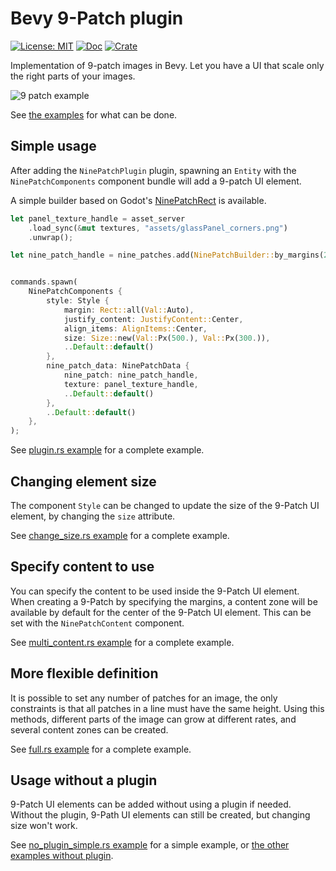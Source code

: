 # Bevy 9-Patch plugin

[![License: MIT](https://img.shields.io/badge/License-MIT-yellow.svg)](https://opensource.org/licenses/MIT) [![Doc](https://docs.rs/bevy_ninepatch/badge.svg)](https://docs.rs/bevy_ninepatch) [![Crate](https://img.shields.io/crates/v/bevy_ninepatch.svg)](https://crates.io/crates/bevy_ninepatch)

Implementation of 9-patch images in Bevy. Let you have a UI that scale only the right parts of your images.

![9 patch example](https://raw.githubusercontent.com/mockersf/bevy_extra/master/bevy_ninepatch/result.png)

See [the examples](https://github.com/mockersf/bevy_extra/tree/master/bevy_ninepatch/examples) for what can be done.

## Simple usage

After adding the `NinePatchPlugin` plugin, spawning an `Entity` with the `NinePatchComponents` component bundle will add a 9-patch UI element.

A simple builder based on Godot's [NinePatchRect](https://docs.godotengine.org/en/3.2/classes/class_ninepatchrect.html) is available.

```rust
let panel_texture_handle = asset_server
    .load_sync(&mut textures, "assets/glassPanel_corners.png")
    .unwrap();

let nine_patch_handle = nine_patches.add(NinePatchBuilder::by_margins(20., 20., 20., 20., ()));


commands.spawn(
    NinePatchComponents {
        style: Style {
            margin: Rect::all(Val::Auto),
            justify_content: JustifyContent::Center,
            align_items: AlignItems::Center,
            size: Size::new(Val::Px(500.), Val::Px(300.)),
            ..Default::default()
        },
        nine_patch_data: NinePatchData {
            nine_patch: nine_patch_handle,
            texture: panel_texture_handle,
            ..Default::default()
        },
        ..Default::default()
    },
);
```

See [plugin.rs example](https://github.com/mockersf/bevy_extra/blob/master/bevy_ninepatch/examples/plugin.rs) for a complete example.

## Changing element size

The component `Style` can be changed to update the size of the 9-Patch UI element, by changing the `size` attribute.

See [change_size.rs example](https://github.com/mockersf/bevy_extra/blob/master/bevy_ninepatch/examples/change_size.rs) for a complete example.

## Specify content to use

You can specify the content to be used inside the 9-Patch UI element. When creating a 9-Patch by specifying the margins, a content zone will be available by default for the center of the 9-Patch UI element. This can be set with the `NinePatchContent` component.

See [multi_content.rs example](https://github.com/mockersf/bevy_extra/blob/master/bevy_ninepatch/examples/content.rs) for a complete example.

## More flexible definition

It is possible to set any number of patches for an image, the only constraints is that all patches in a line must have the same height. Using this methods, different parts of the image can grow at different rates, and several content zones can be created.

See [full.rs example](https://github.com/mockersf/bevy_extra/blob/master/bevy_ninepatch/examples/full.rs) for a complete example.

## Usage without a plugin

9-Patch UI elements can be added without using a plugin if needed. Without the plugin, 9-Path UI elements can still be created, but changing size won't work.

See [no_plugin_simple.rs example](https://github.com/mockersf/bevy_extra/blob/master/bevy_ninepatch/examples/no_plugin_simple.rs) for a simple example, or [the other examples without plugin](https://github.com/mockersf/bevy_extra/tree/master/bevy_ninepatch/examples#without-plugin).

